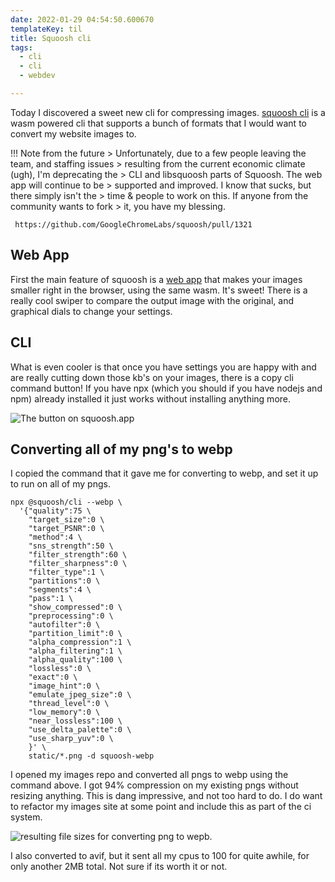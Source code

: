 ```yaml
---
date: 2022-01-29 04:54:50.600670
templateKey: til
title: Squoosh cli
tags:
  - cli
  - cli
  - webdev

---
```


Today I discovered a sweet new cli for compressing images.
[squoosh cli](https://github.com/GoogleChromeLabs/squoosh/tree/dev/cli)
is a wasm powered cli that supports a bunch of formats that I would want to
convert my website images to.

!!! Note from the future
     > Unfortunately, due to a few people leaving the team, and staffing issues
     > resulting from the current economic climate (ugh), I'm deprecating the
     > CLI and libsquoosh parts of Squoosh. The web app will continue to be
     > supported and improved. I know that sucks, but there simply isn't the
     > time & people to work on this. If anyone from the community wants to fork
     > it, you have my blessing.

     https://github.com/GoogleChromeLabs/squoosh/pull/1321

## Web App

First the main feature of squoosh is a [web app](https://squoosh.app) that
makes your images smaller right in the browser, using the same wasm.  It's
sweet!  There is a really cool swiper to compare the output image with the
original, and graphical dials to change your settings.

## CLI

What is even cooler is that once you have settings you are happy with and are
really cutting down those kb's on your images, there is a copy cli command
button!  If you have npx (which you should if you have nodejs and npm) already
installed it just works without installing anything more.

![The button on squoosh.app](https://images.waylonwalker.com/squoosh-cli-button.png)

## Converting all of my png's to webp

I copied the command that it gave me for converting to webp, and set it up to
run on all of my pngs.

```
npx @squoosh/cli --webp \
  '{"quality":75 \
    "target_size":0 \
    "target_PSNR":0 \
    "method":4 \
    "sns_strength":50 \
    "filter_strength":60 \
    "filter_sharpness":0 \
    "filter_type":1 \
    "partitions":0 \
    "segments":4 \
    "pass":1 \
    "show_compressed":0 \
    "preprocessing":0 \
    "autofilter":0 \
    "partition_limit":0 \
    "alpha_compression":1 \
    "alpha_filtering":1 \
    "alpha_quality":100 \
    "lossless":0 \
    "exact":0 \
    "image_hint":0 \
    "emulate_jpeg_size":0 \
    "thread_level":0 \
    "low_memory":0 \
    "near_lossless":100 \
    "use_delta_palette":0 \
    "use_sharp_yuv":0 \
    }' \
    static/*.png -d squoosh-webp
```

I opened my images repo and converted all pngs to webp using the command above.
I got 94% compression on my existing pngs without resizing anything.  This is
dang impressive, and not too hard to do.  I do want to refactor my images site
at some point and include this as part of the ci system.

![resulting file sizes for converting png to wepb.](https://images.waylonwalker.com/squoosh-webp-results.png)

I also converted to avif, but it sent all my cpus to 100 for quite awhile, for
only another 2MB total.  Not sure if its worth it or not.
